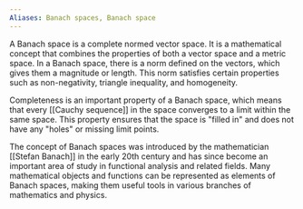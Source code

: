 ```yaml
---
Aliases: Banach spaces, Banach space
---
```


A Banach space is a complete normed vector space. It is a mathematical concept that combines the properties of both a vector space and a metric space. In a Banach space, there is a norm defined on the vectors, which gives them a magnitude or length. This norm satisfies certain properties such as non-negativity, triangle inequality, and homogeneity.

Completeness is an important property of a Banach space, which means that every [[Cauchy sequence]] in the space converges to a limit within the same space. This property ensures that the space is "filled in" and does not have any "holes" or missing limit points.

The concept of Banach spaces was introduced by the mathematician [[Stefan Banach]] in the early 20th century and has since become an important area of study in functional analysis and related fields. Many mathematical objects and functions can be represented as elements of Banach spaces, making them useful tools in various branches of mathematics and physics.
